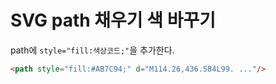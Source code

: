 # SVG path 채우기 색 바꾸기

path에 `style="fill:색상코드;"`을 추가한다.

```html
<path style="fill:#AB7C94;" d="M114.26,436.584L99. ..."/>
```
